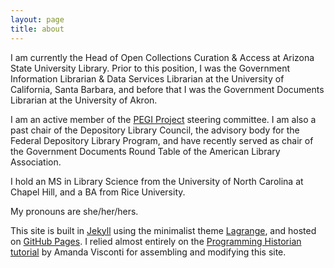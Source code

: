 ```yaml
---
layout: page
title: about
---
```

I am currently the Head of Open Collections Curation & Access at Arizona State University Library. Prior to this position, I was the Government Information Librarian & Data Services Librarian at the University of California, Santa Barbara, and before that I was the Government Documents Librarian at the University of Akron. 

I am an active member of the [PEGI Project](https://www.pegiproject.org/) steering committee. I am also a past chair of the Depository Library Council, the advisory body for the Federal Depository Library Program, and have recently served as chair of the Government Documents Round Table of the American Library Association. 

I hold an MS in Library Science from the University of North Carolina at Chapel Hill, and a BA from Rice University. 

My pronouns are she/her/hers.

This site is built in [Jekyll](https://jekyllrb.com/) using the minimalist theme [Lagrange](https://lenpaul.github.io/Lagrange/ "Lagrange, a minimalist Jekyll theme"), and hosted on [GitHub Pages](https://pages.github.com/). I relied almost entirely on the [Programming Historian tutorial](http://programminghistorian.org/lessons/building-static-sites-with-jekyll-github-pages "Building a static website with Jekyll and GitHub Pages") by Amanda Visconti for assembling and modifying this site.
